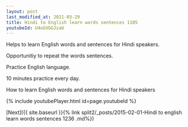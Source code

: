 ```yaml
---
layout: post
last_modified_at: 2021-03-29
title: Hindi to English learn words sentences 1105 
youtubeId: U4oGVGGJzaU
---
```

 
 
Helps to learn English words and sentences for Hindi speakers.

Opportunitiy to repeat the words sentences. 

Practice English language. 
 
10 minutes practice every day. 
 
How to learn English words and sentences for Hindi speakers 
 
{% include youtubePlayer.html id=page.youtubeId %}
 
 
[Next]({{ site.baseurl }}{% link  split2/_posts/2015-02-01-Hindi to english learn words sentences 1236 .md%})
 
